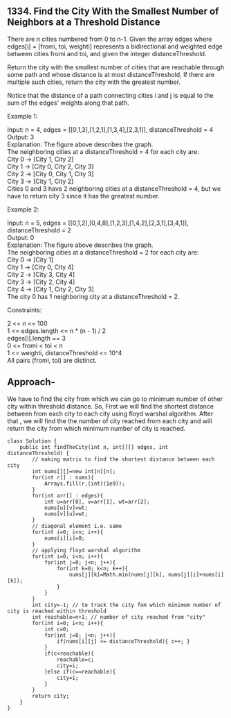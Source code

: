 ## 1334. Find the City With the Smallest Number of Neighbors at a Threshold Distance

There are n cities numbered from 0 to n-1. Given the array edges where edges[i] = [fromi, toi, weighti] represents a bidirectional and weighted edge between cities fromi and toi, and given the integer distanceThreshold.

Return the city with the smallest number of cities that are reachable through some path and whose distance is at most distanceThreshold, If there are multiple such cities, return the city with the greatest number.

Notice that the distance of a path connecting cities i and j is equal to the sum of the edges' weights along that path.

 

Example 1:

Input: n = 4, edges = [[0,1,3],[1,2,1],[1,3,4],[2,3,1]], distanceThreshold = 4  
Output: 3  
Explanation: The figure above describes the graph.   
The neighboring cities at a distanceThreshold = 4 for each city are:  
City 0 -> [City 1, City 2]   
City 1 -> [City 0, City 2, City 3]   
City 2 -> [City 0, City 1, City 3]   
City 3 -> [City 1, City 2]   
Cities 0 and 3 have 2 neighboring cities at a distanceThreshold = 4, but we have to return city 3 since it has the greatest number.  

Example 2:

Input: n = 5, edges = [[0,1,2],[0,4,8],[1,2,3],[1,4,2],[2,3,1],[3,4,1]], distanceThreshold = 2  
Output: 0   
Explanation: The figure above describes the graph.   
The neighboring cities at a distanceThreshold = 2 for each city are:  
City 0 -> [City 1]   
City 1 -> [City 0, City 4]   
City 2 -> [City 3, City 4]   
City 3 -> [City 2, City 4]  
City 4 -> [City 1, City 2, City 3]   
The city 0 has 1 neighboring city at a distanceThreshold = 2.  
 
Constraints:

2 <= n <= 100  
1 <= edges.length <= n * (n - 1) / 2  
edges[i].length == 3   
0 <= fromi < toi < n   
1 <= weighti, distanceThreshold <= 10^4  
All pairs (fromi, toi) are distinct.  

## Approach-
We have to find the city from which we can go to minimum number of other city within threshold distance. 
So, First we will find the shortest distance between from each city to each city using floyd warshal algorithm.
After that , we will find the the number of city reached from each city and will return the city from which minimum number of city is reached.

```
class Solution {
    public int findTheCity(int n, int[][] edges, int distanceThreshold) {
        // making matrix to find the shortest distance between each city
        int nums[][]=new int[n][n];
        for(int r[] : nums){
            Arrays.fill(r,(int)(1e9));
        }
        for(int arr[] : edges){
            int u=arr[0], v=arr[1], wt=arr[2];
            nums[u][v]=wt;
            nums[v][u]=wt;
        }
        // diagonal element i.e. same 
        for(int i=0; i<n; i++){
            nums[i][i]=0;
        }
        // applying floyd warshal algorithm
        for(int i=0; i<n; i++){
            for(int j=0; j<n; j++){
                for(int k=0; k<n; k++){
                    nums[j][k]=Math.min(nums[j][k], nums[j][i]+nums[i][k]);
                }
            }
        }
        int city=-1; // to track the city fom which minimum number of city is reached within threshold
        int reachable=n+1; // number of city reached from "city"
        for(int i=0; i<n; i++){
            int c=0;
            for(int j=0; j<n; j++){
                if(nums[i][j] <= distanceThreshold){ c++; }
            }
            if(c<reachable){
                reachable=c;
                city=i;
            }else if(c==reachable){
                city=i;
            }
        }
        return city;
    }
}

